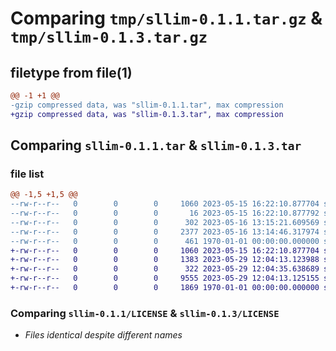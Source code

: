 # Comparing `tmp/sllim-0.1.1.tar.gz` & `tmp/sllim-0.1.3.tar.gz`

## filetype from file(1)

```diff
@@ -1 +1 @@
-gzip compressed data, was "sllim-0.1.1.tar", max compression
+gzip compressed data, was "sllim-0.1.3.tar", max compression
```

## Comparing `sllim-0.1.1.tar` & `sllim-0.1.3.tar`

### file list

```diff
@@ -1,5 +1,5 @@
--rw-r--r--   0        0        0     1060 2023-05-15 16:22:10.877704 sllim-0.1.1/LICENSE
--rw-r--r--   0        0        0       16 2023-05-15 16:22:10.877792 sllim-0.1.1/README.md
--rw-r--r--   0        0        0      302 2023-05-16 13:15:21.609569 sllim-0.1.1/pyproject.toml
--rw-r--r--   0        0        0     2377 2023-05-16 13:14:46.317974 sllim-0.1.1/sllim/__init__.py
--rw-r--r--   0        0        0      461 1970-01-01 00:00:00.000000 sllim-0.1.1/PKG-INFO
+-rw-r--r--   0        0        0     1060 2023-05-15 16:22:10.877704 sllim-0.1.3/LICENSE
+-rw-r--r--   0        0        0     1383 2023-05-29 12:04:13.123988 sllim-0.1.3/README.md
+-rw-r--r--   0        0        0      322 2023-05-29 12:04:35.638689 sllim-0.1.3/pyproject.toml
+-rw-r--r--   0        0        0     9555 2023-05-29 12:04:13.125155 sllim-0.1.3/sllim/__init__.py
+-rw-r--r--   0        0        0     1869 1970-01-01 00:00:00.000000 sllim-0.1.3/PKG-INFO
```

### Comparing `sllim-0.1.1/LICENSE` & `sllim-0.1.3/LICENSE`

 * *Files identical despite different names*

